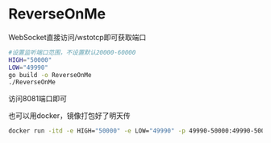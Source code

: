 # ReverseOnMe
WebSocket直接访问/wstotcp即可获取端口<br>
```bash
#设置监听端口范围，不设置默认20000-60000
HIGH="50000"
LOW="49990"
go build -o ReverseOnMe
./ReverseOnMe
```
访问8081端口即可

也可以用docker，镜像打包好了明天传

```bash
docker run -itd -e HIGH="50000" -e LOW="49990" -p 49990-50000:49990-50000 -P reverseonme
```